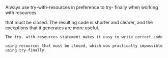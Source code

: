 Always use try-with-resources in
 preference to try- finally when working with resources
  
  
  that must be closed. The resulting code is shorter and clearer,
   and the exceptions that it generates are more useful.
    
    
    The try- with-resources statement makes it easy to write correct code 
    
    using resources that must be closed, which was practically impossible using try-finally.